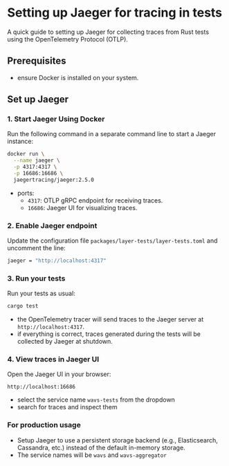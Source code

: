 # Setting up Jaeger for tracing in tests

A quick guide to setting up Jaeger for collecting traces from Rust tests using the OpenTelemetry Protocol (OTLP).


## Prerequisites

 - ensure Docker is installed on your system.

## Set up Jaeger

### 1. Start Jaeger Using Docker

Run the following command in a separate command line to start a Jaeger instance:

```bash
docker run \
  --name jaeger \
  -p 4317:4317 \
  -p 16686:16686 \
  jaegertracing/jaeger:2.5.0
```

- ports:
  - `4317`: OTLP gRPC endpoint for receiving traces.
  - `16686`: Jaeger UI for visualizing traces.

### 2. Enable Jaeger endpoint

Update the configuration file `packages/layer-tests/layer-tests.toml` and uncomment the line:
```bash
jaeger = "http://localhost:4317"
```

### 3. Run your tests

Run your tests as usual:
```bash
cargo test
```
- the OpenTelemetry tracer will send traces to the Jaeger server at `http://localhost:4317`.
- if everything is correct, traces generated during the tests will be collected by Jaeger at shutdown.

### 4. View traces in Jaeger UI

Open the Jaeger UI in your browser:
```
http://localhost:16686
```
- select the service name `wavs-tests` from the dropdown
- search for traces and inspect them

### For production usage

- Setup Jaeger to use a persistent storage backend (e.g., Elasticsearch, Cassandra, etc.) instead of the default in-memory storage.
- The service names will be `wavs` and `wavs-aggregator`
